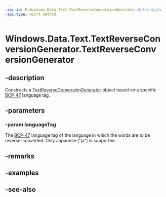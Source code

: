 ```yaml
---
-api-id: M:Windows.Data.Text.TextReverseConversionGenerator.#ctor(System.String)
-api-type: winrt method
---
```


<!-- Method syntax
public TextReverseConversionGenerator(System.String languageTag)
-->

# Windows.Data.Text.TextReverseConversionGenerator.TextReverseConversionGenerator

## -description
Constructs a [TextReverseConversionGenerator](textreverseconversiongenerator.md) object based on a specific [BCP-47](http://go.microsoft.com/fwlink/p/?LinkId=227302) language tag.

## -parameters
### -param languageTag
The [BCP-47](http://go.microsoft.com/fwlink/p/?LinkId=227302) language tag of the language in which the words are to be reverse-converted. Only Japanese ("ja") is supported.

## -remarks

## -examples

## -see-also

